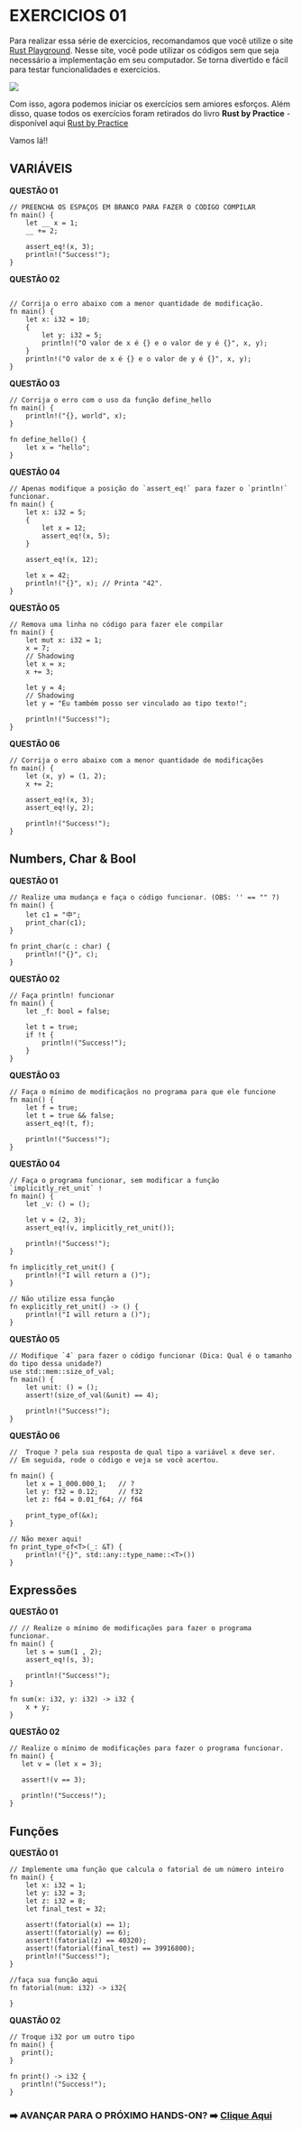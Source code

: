 # **EXERCICIOS 01**

Para realizar essa série de exercícios, recomandamos que você utilize o site [Rust Playground](https://play.rust-lang.org/). Nesse site, você pode utilizar os códigos sem que seja necessário a implementação em seu computador. Se torna divertido e fácil para testar funcionalidades e exercícios.

![](/Imagens/HD06/RustPlayground.png)

Com isso, agora podemos iniciar os exercícios sem amiores esforços. Além disso, quase todos os exercícios foram retirados do livro **Rust by Practice** - disponível aqui [Rust by Practice](https://practice.rs/why-exercise.html)

Vamos lá!!

## VARIÁVEIS

**QUESTÃO 01**

```
// PREENCHA OS ESPAÇOS EM BRANCO PARA FAZER O CÓDIGO COMPILAR
fn main() {
    let __ x = 1;
    __ += 2; 
    
    assert_eq!(x, 3);
    println!("Success!");
}
```


**QUESTÃO 02**

```

// Corrija o erro abaixo com a menor quantidade de modificação.
fn main() {
    let x: i32 = 10;
    {
        let y: i32 = 5;
        println!("O valor de x é {} e o valor de y é {}", x, y);
    }
    println!("O valor de x é {} e o valor de y é {}", x, y); 
}
```


**QUESTÃO 03**

```
// Corrija o erro com o uso da função define_hello
fn main() {
    println!("{}, world", x); 
}

fn define_hello() {
    let x = "hello";
}

```


**QUESTÃO 04**

```
// Apenas modifique a posição do `assert_eq!` para fazer o `println!` funcionar.
fn main() {
    let x: i32 = 5;
    {
        let x = 12;
        assert_eq!(x, 5);
    }

    assert_eq!(x, 12);

    let x = 42;
    println!("{}", x); // Printa "42".
}
```


**QUESTÃO 05**

```
// Remova uma linha no código para fazer ele compilar
fn main() {
    let mut x: i32 = 1;
    x = 7;
    // Shadowing
    let x = x; 
    x += 3;

    let y = 4;
    // Shadowing
    let y = "Eu também posso ser vinculado ao tipo texto!"; 

    println!("Success!");
}

```


**QUESTÃO 06**

```
// Corrija o erro abaixo com a menor quantidade de modificações
fn main() {
    let (x, y) = (1, 2);
    x += 2;

    assert_eq!(x, 3);
    assert_eq!(y, 2);

    println!("Success!");
}
```

## Numbers, Char & Bool

**QUESTÃO 01**

```
// Realize uma mudança e faça o código funcionar. (OBS: '' == "" ?)
fn main() {
    let c1 = "中";
    print_char(c1);
} 

fn print_char(c : char) {
    println!("{}", c);
}
```


**QUESTÃO 02**

```
// Faça println! funcionar
fn main() {
    let _f: bool = false;

    let t = true;
    if !t {
        println!("Success!");
    }
} 
```

**QUESTÃO 03**

```
// Faça o mínimo de modificaçãos no programa para que ele funcione
fn main() {
    let f = true;
    let t = true && false;
    assert_eq!(t, f);

    println!("Success!");
}
```


**QUESTÃO 04**

```
// Faça o programa funcionar, sem modificar a função `implicitly_ret_unit` !
fn main() {
    let _v: () = ();

    let v = (2, 3);
    assert_eq!(v, implicitly_ret_unit());

    println!("Success!");
}

fn implicitly_ret_unit() {
    println!("I will return a ()");
}

// Não utilize essa função
fn explicitly_ret_unit() -> () {
    println!("I will return a ()");
}
```

**QUESTÃO 05**

```
// Modifique `4` para fazer o código funcionar (Dica: Qual é o tamanho do tipo dessa unidade?)
use std::mem::size_of_val;
fn main() {
    let unit: () = ();
    assert!(size_of_val(&unit) == 4);

    println!("Success!");
}
```


**QUESTÃO 06**

```
//  Troque ? pela sua resposta de qual tipo a variável x deve ser.
// Em seguida, rode o código e veja se você acertou.

fn main() {
    let x = 1_000.000_1;   // ?
    let y: f32 = 0.12;     // f32
    let z: f64 = 0.01_f64; // f64

    print_type_of(&x);
}

// Não mexer aqui! 
fn print_type_of<T>(_: &T) {
    println!("{}", std::any::type_name::<T>())
}
```


## Expressões

**QUESTÃO 01**

```
// // Realize o mínimo de modificações para fazer o programa funcionar.
fn main() {
    let s = sum(1 , 2);
    assert_eq!(s, 3);

    println!("Success!");
}

fn sum(x: i32, y: i32) -> i32 {
    x + y;
}
```


**QUESTÃO 02**

```
// Realize o mínimo de modificações para fazer o programa funcionar.
fn main() {
   let v = (let x = 3);

   assert!(v == 3);

   println!("Success!");
}
```

## Funções

**QUESTÃO 01**

```
// Implemente uma função que calcula o fatorial de um número inteiro
fn main() {
    let x: i32 = 1;
    let y: i32 = 3;
    let z: i32 = 8;
    let final_test = 32;

    assert!(fatorial(x) == 1);
    assert!(fatorial(y) == 6);
    assert!(fatorial(z) == 40320);
    assert!(fatorial(final_test) == 39916800);
    println!("Success!");
}

//faça sua função aqui
fn fatorial(num: i32) -> i32{

}
```

**QUASTÃO 02**

```
// Troque i32 por um outro tipo
fn main() {
   print();
}

fn print() -> i32 {
   println!("Success!");
}
```

### ➡️ AVANÇAR PARA O PRÓXIMO HANDS-ON? ➡️ [Clique Aqui](/HandsOn/HD07/README.md)
